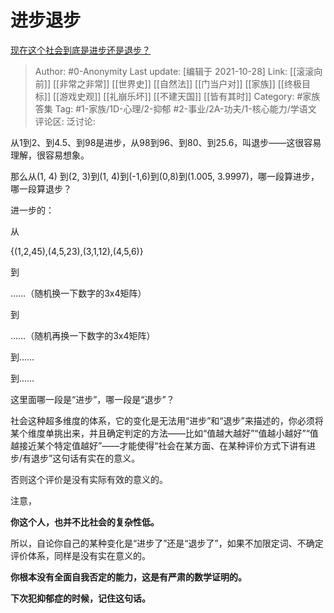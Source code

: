 # 进步退步
[现在这个社会到底是进步还是退步？](https://www.zhihu.com/question/284948181/answer/2192734990)

> Author: #0-Anonymity
> Last update: [编辑于 2021-10-28]
> Link: [[滚滚向前]] [[非常之非常]] [[世界史]] [[自然法]] [[门当户对]] [[家族]] [[终极目标]] [[游戏史观]] [[礼崩乐坏]] [[不建天国]] [[皆有其时]]
> Category: #家族答集
> Tag: #1-家族/1D-心理/2-抑郁 #2-事业/2A-功夫/1-核心能力/学语文
> 评论区:
> 泛讨论:

从1到2、到4.5、到98是进步，从98到96、到80、到25.6，叫退步——这很容易理解，很容易想象。

那么从(1, 4) 到(2, 3)到(1, 4)到(-1,6)到(0,8)到(1.005, 3.9997)，哪一段算进步，哪一段算退步？

进一步的：

从

{(1,2,45),(4,5,23),(3,1,12),(4,5,6)}

到

……（随机换一下数字的3x4矩阵）

到

……（随机再换一下数字的3x4矩阵）

到……

到……

这里面哪一段是“进步”，哪一段是“退步”？

社会这种超多维度的体系，它的变化是无法用“进步”和“退步”来描述的，你必须将某个维度单挑出来，并且确定判定的方法——比如“值越大越好”“值越小越好”“值越接近某个特定值越好”——才能使得“社会在某方面、在某种评价方式下讲有进步/有退步”这句话有实在的意义。

否则这个评价是没有实际有效的意义的。

注意，

**你这个人，也并不比社会的复杂性低。**

所以，自论你自己的某种变化是“进步了”还是“退步了”，如果不加限定词、不确定评价体系，同样是没有实在意义的。

**你根本没有全面自我否定的能力，这是有严肃的数学证明的。**

**下次犯抑郁症的时候，记住这句话。**
